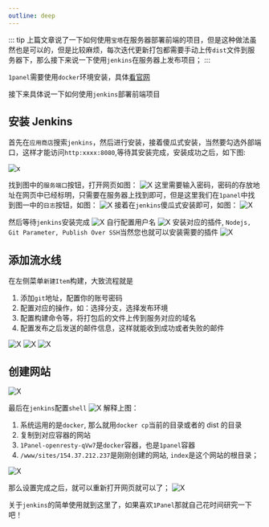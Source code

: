 ```yaml
---
outline: deep
---
```


::: tip
上篇文章说了一下如何使用`宝塔`在服务器部署前端的项目，但是这种做法虽然也是可以的，但是比较麻烦，每次迭代更新打包都需要手动上传`dist`文件到服务器下，那么接下来说一下使用`jenkins`在服务器上发布项目；
:::

`1panel`需要使用`docker`环境安装，具体[看官网](https://1panel.cn/)

接下来具体说一下如何使用`jenkins`部署前端项目

## 安装 Jenkins

首先在`应用商店`搜索`jenkins`，然后进行安装，接着傻瓜式安装，当然要勾选外部端口，这样才能访问`http:xxxx:8080`,等待其安装完成，安装成功之后，如下图:

![x](https://www.wangzevw.com/cdn-file/images/image.pfcitpy1g.webp)

找到图中的`服务端口`按钮，打开网页如图：
![X](https://www.wangzevw.com/cdn-file/images/image.45hoax4ywn.webp)
这里需要输入密码，密码的存放地址在网页中已经标明，只需要在服务器上找到即可，但是这里我们在`1panel`中找到图一中的`日志`按钮，如图：
![X](https://www.wangzevw.com/cdn-file/images/image.m2ytak8q.webp)
接着在`jenkins`傻瓜式安装即可，如图：
![X](https://www.wangzevw.com/cdn-file/images/image.6t74la2a1r.webp)

然后等待`jenkins`安装完成
![X](https://www.wangzevw.com/cdn-file/images/image.5c0zjj3435.webp)
自行配置用户名
![X](https://www.wangzevw.com/cdn-file/images/image.99td07jjq5.webp)
安装对应的插件, `Nodejs, Git Parameter, Publish Over SSH`当然您也就可以安装需要的插件
![X](https://www.wangzevw.com/cdn-file/images/image.7lk030znhw.webp)

## 添加流水线

在左侧菜单`新建Item`构建，大致流程就是

1. 添加`git`地址，配置你的账号密码
2. 配置对应的操作，如：选择分支，选择发布环境
3. 配置构建命令等，将打包后的文件上传到服务对应的域名
4. 配置发布之后发送的邮件信息，这样就能收到成功或者失败的邮件

![X](https://www.wangzevw.com/cdn-file/images/image.7sn7yhfzn8.webp)
![X](https://www.wangzevw.com/cdn-file/images/image.1ap0565tsc.webp)
![X](https://www.wangzevw.com/cdn-file/images/image.5j47ezwx9u.webp)

## 创建网站

![X](https://www.wangzevw.com/cdn-file/images/image.7i0e5d1o0o.webp)

最后在`jenkins`配置`shell`
![X](https://www.wangzevw.com/cdn-file/images/image.9rjeoul3sr.webp)
解释上图：

1. 系统运用的是`docker`, 那么就用`docker cp`当前的目录或者的 dist 的目录
2. 复制到对应容器的网站
3. `1Panel-openresty-qVw7`是`docker`容器，也是`1panel`容器
4. `/www/sites/154.37.212.237`是刚刚创建的网站, `index`是这个网站的根目录；

![X](https://www.wangzevw.com/cdn-file/images/image.9nzsr4zaeb.webp)

那么设置完成之后，就可以重新打开网页就可以了；
![X](https://www.wangzevw.com/cdn-file/images/image.39l6vjlekc.webp)

关于`jenkins`的简单使用就到这里了，如果喜欢`1Panel`那就自己花时间研究一下吧！
